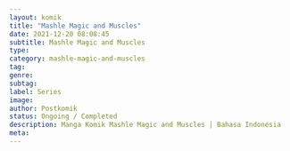 ```yaml
---
layout: komik
title: "Mashle Magic and Muscles"
date: 2021-12-20 08:08:45
subtitle: Mashle Magic and Muscles
type: 
category: mashle-magic-and-muscles
tag: 
genre: 
subtag: 
label: Series
image: 
author: Postkomik
status: Ongoing / Completed
description: Manga Komik Mashle Magic and Muscles | Bahasa Indonesia
meta: 
---
```

